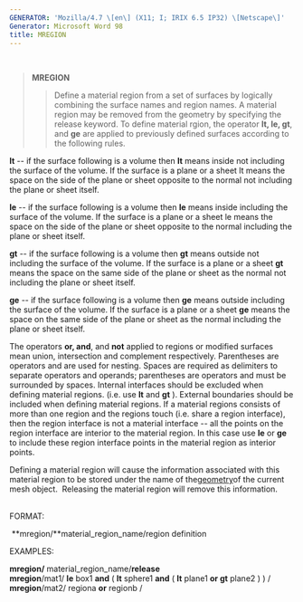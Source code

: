 ```yaml
---
GENERATOR: 'Mozilla/4.7 \[en\] (X11; I; IRIX 6.5 IP32) \[Netscape\]'
Generator: Microsoft Word 98
title: MREGION
---
```


 

> **MREGION**
>
> > Define a material region from a set of surfaces by logically
> > combining the surface names and region names. A material region may
> > be removed from the geometry by specifying the release keyword.
> > To define material rgion, the operator **lt, le, gt**, and **ge**
> > are applied to previously defined surfaces according to the
> > following rules.

**lt** -- if the surface following is a volume then **lt** means inside
not including the surface of the volume. If the surface is a plane or a
sheet lt means the space on the side of the plane or sheet opposite to
the normal not including the plane or sheet itself.

**le** -- if the surface following is a volume then **le** means inside
including the surface of the volume. If the surface is a plane or a
sheet le means the space on the side of the plane or sheet opposite to
the normal including the plane or sheet itself.

**gt** -- if the surface following is a volume then **gt** means outside
not including the surface of the volume. If the surface is a plane or a
sheet **gt** means the space on the same side of the plane or sheet as
the normal not including the plane or sheet itself.

**ge** -- if the surface following is a volume then **ge** means outside
including the surface of the volume. If the surface is a plane or a
sheet **ge** means the space on the same side of the plane or sheet as
the normal including the plane or sheet itself.

The operators **or, and**, and **not** applied to regions or modified
surfaces mean union, intersection and complement respectively.
Parentheses are operators and are used for nesting. Spaces are required
as delimiters to separate operators and operands; parentheses are
operators and must be surrounded by spaces. Internal interfaces should
be excluded when defining material regions. (i.e. use **lt** and **gt**
). External boundaries should be included when defining material
regions. If a material regions consists of more than one region and the
regions touch (i.e. share a region interface), then the region interface
is not a material interface -- all the points on the region interface
are interior to the material region. In this case use **le** or **ge**
to include these region interface points in the material region as
interior points.

Defining a material region will cause the information associated with
this material region to be stored under the name of
the[geometry](../geometries.html)of the current mesh object.  Releasing
the material region will remove this information.\
 

FORMAT:

 **mregion/**material\_region\_name/region definition

EXAMPLES:

**mregion/** material\_region\_name/**release**\
**mregion**/mat1/ **le** box1 **and** ( **lt** sphere1 **and** ( **lt**
plane1 **or gt** plane2 ) ) /\
**mregion**/mat2/ regiona **or** regionb /
